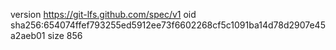 version https://git-lfs.github.com/spec/v1
oid sha256:654074ffef793255ed5912ee73f6602268cf5c1091ba14d78d2907e45a2aeb01
size 856
